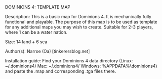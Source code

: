 DOMINIONS 4: TEMPLATE MAP

Description: This is a basic map for Dominions 4. It is mechanically fully functional and playable. The purpose of this map is to be used as template for any additional maps you may wish to create. Suitable for 2-3 players, where 1 can be a water nation.

Size: 14 land + 6 sea

Author(s): Narroe (Oa) [tinkerersblog.net]

Installation guide: Find your Dominions 4 data directory (Linux: ~/.dominions4/ Mac: ~/.dominions4/ Windows: %APPDATA%\dominions4\) and paste the .map and corresponding .tga files there.

